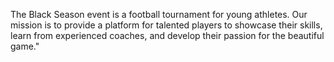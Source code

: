 The Black Season event is a football tournament for young athletes. Our mission is to provide a platform for talented players to showcase their skills, learn from experienced coaches, and develop their passion for the beautiful game."

